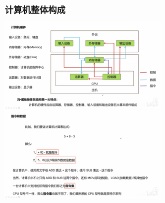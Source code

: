 # 计算机整体构成
![-w2560](media/16083765411268/16180766874085.jpg)
![-w2560](media/16083765411268/16180766918049.jpg)
